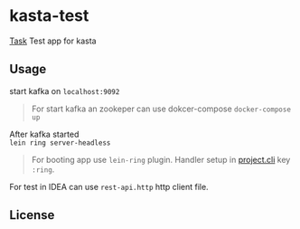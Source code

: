 # kasta-test


[Task](https://hackmd.io/@2QX6eXGqSJu70zPB776X9Q/rJdSetNhM?type=view)
Test app for kasta

## Usage

start kafka on `localhost:9092`
> For start kafka an zookeper can use dokcer-compose `docker-compose up`
 
After kafka started  
`lein ring server-headless`
> For booting app use `lein-ring` plugin. Handler setup in [project.cli](./project.cli) key `:ring`.

For test in IDEA can use `rest-api.http` http client file. 

## License

